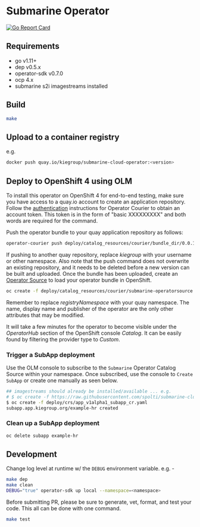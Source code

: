 # Submarine Operator

[![Go Report Card](https://goreportcard.com/badge/github.com/kiegroup/submarine-cloud-operator)](https://goreportcard.com/report/github.com/kiegroup/submarine-cloud-operator)

## Requirements

- go v1.11+
- dep v0.5.x
- operator-sdk v0.7.0
- ocp 4.x
- submarine s2i imagestreams installed

## Build

```bash
make
```

## Upload to a container registry

e.g.

```bash
docker push quay.io/kiegroup/submarine-cloud-operator:<version>
```

## Deploy to OpenShift 4 using OLM

To install this operator on OpenShift 4 for end-to-end testing, make sure you have access to a quay.io account to create an application repository. Follow the [authentication](https://github.com/operator-framework/operator-courier/#authentication) instructions for Operator Courier to obtain an account token. This token is in the form of "basic XXXXXXXXX" and both words are required for the command.

Push the operator bundle to your quay application repository as follows:

```bash
operator-courier push deploy/catalog_resources/courier/bundle_dir/0.0.1 kiegroup submarine-cloud-operator-operator 0.0.1 "basic XXXXXXXXX"
```

If pushing to another quay repository, replace _kiegroup_ with your username or other namespace. Also note that the push command does not overwrite an existing repository, and it needs to be deleted before a new version can be built and uploaded. Once the bundle has been uploaded, create an [Operator Source](https://github.com/operator-framework/community-operators/blob/master/docs/testing-operators.md#linking-the-quay-application-repository-to-your-openshift-40-cluster) to load your operator bundle in OpenShift.

```bash
oc create -f deploy/catalog_resources/courier/submarine-operatorsource.yaml
```

Remember to replace _registryNamespace_ with your quay namespace. The name, display name and publisher of the operator are the only other attributes that may be modified.

It will take a few minutes for the operator to become visible under the _OperatorHub_ section of the OpenShift console _Catalog_. It can be easily found by filtering the provider type to _Custom_.

### Trigger a SubApp deployment

Use the OLM console to subscribe to the `Submarine` Operator Catalog Source within your namespace. Once subscribed, use the console to `Create SubApp` or create one manually as seen below.

```bash
## imagestreams should already be installed/available ... e.g.
# $ oc create -f https://raw.githubusercontent.com/spolti/submarine-cloud/cekit/s2i/submarine-imagestream.yaml -n openshift
$ oc create -f deploy/crs/app_v1alpha1_subapp_cr.yaml
subapp.app.kiegroup.org/example-hr created
```

### Clean up a SubApp deployment

```bash
oc delete subapp example-hr
```

## Development

Change log level at runtime w/ the `DEBUG` environment variable. e.g. -

```bash
make dep
make clean
DEBUG="true" operator-sdk up local --namespace=<namespace>
```

Before submitting PR, please be sure to generate, vet, format, and test your code. This all can be done with one command.

```bash
make test
```
